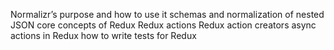 Normalizr’s purpose and how to use it
schemas and normalization of nested JSON
core concepts of Redux
Redux actions
Redux action creators
async actions in Redux
how to write tests for Redux